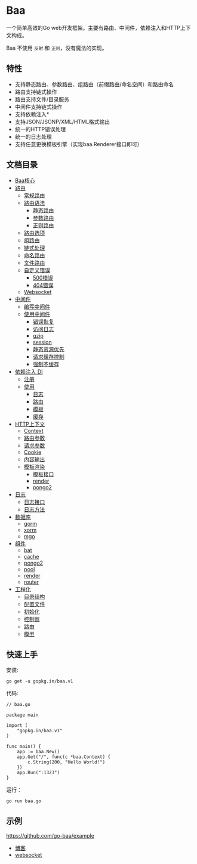 # Baa

一个简单高效的Go web开发框架。主要有路由、中间件，依赖注入和HTTP上下文构成。

Baa 不使用 ``反射`` 和 ``正则``，没有魔法的实现。

## 特性

* 支持静态路由、参数路由、组路由（前缀路由/命名空间）和路由命名
* 路由支持链式操作
* 路由支持文件/目录服务
* 中间件支持链式操作
* 支持依赖注入*
* 支持JSON/JSONP/XML/HTML格式输出
* 统一的HTTP错误处理
* 统一的日志处理
* 支持任意更换模板引擎（实现baa.Renderer接口即可）

## 文档目录

* [Baa核心](https://github.com/go-baa/doc/tree/master/zh-CN/baa.md)
* [路由](https://github.com/go-baa/doc/tree/master/zh-CN/router.md)
    * [常规路由](https://github.com/go-baa/doc/tree/master/zh-CN/router.md#常规路由)
    * [路由语法](https://github.com/go-baa/doc/tree/master/zh-CN/router.md#路由语法)
        * [静态路由](https://github.com/go-baa/doc/tree/master/zh-CN/router.md#静态路由)
        * [参数路由](https://github.com/go-baa/doc/tree/master/zh-CN/router.md#参数路由)
        * [正则路由](https://github.com/go-baa/doc/tree/master/zh-CN/router.md#正则路由)
    * [路由选项](https://github.com/go-baa/doc/tree/master/zh-CN/router.md#路由选项)
    * [组路由](https://github.com/go-baa/doc/tree/master/zh-CN/router.md#组路由)
    * [链式处理](https://github.com/go-baa/doc/tree/master/zh-CN/router.md#链式处理)
    * [命名路由](https://github.com/go-baa/doc/tree/master/zh-CN/router.md#命名路由)
    * [文件路由](https://github.com/go-baa/doc/tree/master/zh-CN/router.md#文件路由)
    * [自定义错误](https://github.com/go-baa/doc/tree/master/zh-CN/router.md#自定义错误)
        * [500错误](https://github.com/go-baa/doc/tree/master/zh-CN/router.md#500错误)
        * [404错误](https://github.com/go-baa/doc/tree/master/zh-CN/router.md#404错误)
    * [Websocket](https://github.com/go-baa/doc/tree/master/zh-CN/router.md#websocket)
* [中间件](https://github.com/go-baa/doc/tree/master/zh-CN/middleware.md)
    * [编写中间件](https://github.com/go-baa/doc/blob/master/zh-CN/middleware.md#编写中间件)
    * [使用中间件](https://github.com/go-baa/doc/blob/master/zh-CN/middleware.md#使用中间件)
        * [错误恢复](https://github.com/go-baa/doc/blob/master/zh-CN/middleware/recovery.md)
        * [访问日志](https://github.com/go-baa/doc/blob/master/zh-CN/middleware/accesslog.md)
        * [gzip](https://github.com/go-baa/doc/blob/master/zh-CN/middleware/gzip.md)
        * [session](https://github.com/go-baa/doc/blob/master/zh-CN/middleware/session.md)
        * [静态资源优先](https://github.com/go-baa/doc/blob/master/zh-CN/middleware/static.md)
        * [请求缓存控制](https://github.com/go-baa/doc/blob/master/zh-CN/middleware/requestcache.md)
        * [强制不缓存](https://github.com/go-baa/doc/blob/master/zh-CN/middleware/nocache.md)
* [依赖注入 DI](https://github.com/go-baa/doc/tree/master/zh-CN/di.md)
    * [注册](https://github.com/go-baa/doc/tree/master/zh-CN/di.md#注册)
    * [使用](https://github.com/go-baa/doc/tree/master/zh-CN/di.md#使用)
        * [日志](https://github.com/go-baa/doc/tree/master/zh-CN/di.md#日志)
        * [路由](https://github.com/go-baa/doc/tree/master/zh-CN/di.md#路由)
        * [模板](https://github.com/go-baa/doc/tree/master/zh-CN/di.md#模板)
        * [缓存](https://github.com/go-baa/doc/tree/master/zh-CN/component/cache.md)
* [HTTP上下文](https://github.com/go-baa/doc/tree/master/zh-CN/context.md)
    * [Context](#)
    * [路由参数](#)
    * [请求参数](#)
    * [Cookie](#)
    * [内容输出](#)
    * [模板渲染](#)
        * [模板接口](#)
        * [render](https://github.com/go-baa/doc/tree/master/zh-CN/component/render.md)
        * [pongo2](https://github.com/go-baa/doc/tree/master/zh-CN/component/pongo2.md)
* [日志](https://github.com/go-baa/doc/tree/master/zh-CN/log.md)
    * [日志接口](#)
    * [日志方法](#)
* [数据库](https://github.com/go-baa/doc/tree/master/zh-CN/database.md)
    * [gorm](http://jinzhu.me/gorm/)
    * [xorm](http://xorm.io/)
    * [mgo](https://labix.org/mgo)
* [组件](https://github.com/go-baa/doc/tree/master/zh-CN/component.md)
    * [bat](https://github.com/go-baa/doc/tree/master/zh-CN/component/bat.md)
    * [cache](https://github.com/go-baa/doc/tree/master/zh-CN/component/cache.md)
    * [pongo2](https://github.com/go-baa/doc/tree/master/zh-CN/component/pongo2.md)
    * [pool](https://github.com/go-baa/doc/tree/master/zh-CN/component/pool.md)
    * [render](https://github.com/go-baa/doc/tree/master/zh-CN/component/render.md)
    * [router](https://github.com/go-baa/doc/tree/master/zh-CN/component/router.md)
* [工程化](https://github.com/go-baa/doc/tree/master/zh-CN/project.md)
    * [目录结构](#)
    * [配置文件](#)
    * [初始化](#)
    * [控制器](#)
    * [路由](#)
    * [模型](#)

## 快速上手

安装:

```
go get -u gopkg.in/baa.v1
```

代码:

```
// baa.go

package main

import (
    "gopkg.in/baa.v1"
)

func main() {
    app := baa.New()
    app.Get("/", func(c *baa.Context) {
        c.String(200, "Hello World!")
    })
    app.Run(":1323")
}
```

运行：

```
go run baa.go
```

## 示例

https://github.com/go-baa/example

* [博客](https://github.com/go-baa/example/tree/master/blog)
* [websocket](http://github.com/go-baa/example/tree/master/websocket)
